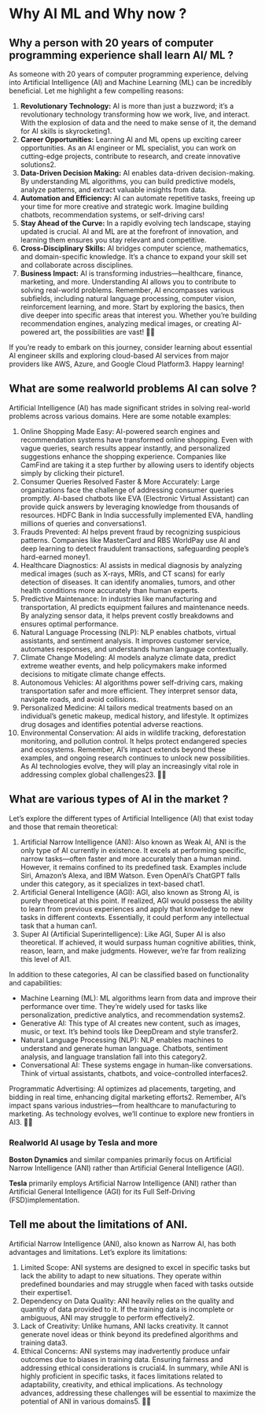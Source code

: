 # Why AI ML and Why now ? 
## Why a person with 20 years of computer programming experience shall learn AI/ ML ?
As someone with 20 years of computer programming experience, delving into Artificial Intelligence (AI) and Machine Learning (ML) can be incredibly beneficial. Let me highlight a few compelling reasons:
1. **Revolutionary Technology:**  AI is more than just a buzzword; it’s a revolutionary technology transforming how we work, live, and interact. With the explosion of data and the need to make sense of it, the demand for AI skills is skyrocketing1.
2. **Career Opportunities:** Learning AI and ML opens up exciting career opportunities. As an AI engineer or ML specialist, you can work on cutting-edge projects, contribute to research, and create innovative solutions2.
3. **Data-Driven Decision Making:** AI enables data-driven decision-making. By understanding ML algorithms, you can build predictive models, analyze patterns, and extract valuable insights from data.
4. **Automation and Efficiency:** AI can automate repetitive tasks, freeing up your time for more creative and strategic work. Imagine building chatbots, recommendation systems, or self-driving cars!
5. **Stay Ahead of the Curve:** In a rapidly evolving tech landscape, staying updated is crucial. AI and ML are at the forefront of innovation, and learning them ensures you stay relevant and competitive.
6. **Cross-Disciplinary Skills:** AI bridges computer science, mathematics, and domain-specific knowledge. It’s a chance to expand your skill set and collaborate across disciplines.
7. **Business Impact:** AI is transforming industries—healthcare, finance, marketing, and more. Understanding AI allows you to contribute to solving real-world problems.
Remember, AI encompasses various subfields, including natural language processing, computer vision, reinforcement learning, and more. Start by exploring the basics, then dive deeper into specific areas that interest you. Whether you’re building recommendation engines, analyzing medical images, or creating AI-powered art, the possibilities are vast! 🚀🤖

If you’re ready to embark on this journey, consider learning about essential AI engineer skills and exploring cloud-based AI services from major providers like AWS, Azure, and Google Cloud Platform3. Happy learning! 

## What are some realworld problems AI can solve ?

Artificial Intelligence (AI) has made significant strides in solving real-world problems across various domains. Here are some notable examples:
1. Online Shopping Made Easy:
AI-powered search engines and recommendation systems have transformed online shopping. Even with vague queries, search results appear instantly, and personalized suggestions enhance the shopping experience. Companies like CamFind are taking it a step further by allowing users to identify objects simply by clicking their picture1.
2. Consumer Queries Resolved Faster & More Accurately:
Large organizations face the challenge of addressing consumer queries promptly. AI-based chatbots like EVA (Electronic Virtual Assistant) can provide quick answers by leveraging knowledge from thousands of resources. HDFC Bank in India successfully implemented EVA, handling millions of queries and conversations1.
3. Frauds Prevented:
AI helps prevent fraud by recognizing suspicious patterns. Companies like MasterCard and RBS WorldPay use AI and deep learning to detect fraudulent transactions, safeguarding people’s hard-earned money1.
4. Healthcare Diagnostics:
AI assists in medical diagnosis by analyzing medical images (such as X-rays, MRIs, and CT scans) for early detection of diseases. It can identify anomalies, tumors, and other health conditions more accurately than human experts.
5. Predictive Maintenance:
In industries like manufacturing and transportation, AI predicts equipment failures and maintenance needs. By analyzing sensor data, it helps prevent costly breakdowns and ensures optimal performance.
6. Natural Language Processing (NLP):
NLP enables chatbots, virtual assistants, and sentiment analysis. It improves customer service, automates responses, and understands human language contextually.
7. Climate Change Modeling:
AI models analyze climate data, predict extreme weather events, and help policymakers make informed decisions to mitigate climate change effects.
8. Autonomous Vehicles:
AI algorithms power self-driving cars, making transportation safer and more efficient. They interpret sensor data, navigate roads, and avoid collisions.
9. Personalized Medicine:
AI tailors medical treatments based on an individual’s genetic makeup, medical history, and lifestyle. It optimizes drug dosages and identifies potential adverse reactions.
10. Environmental Conservation:
AI aids in wildlife tracking, deforestation monitoring, and pollution control. It helps protect endangered species and ecosystems.
Remember, AI’s impact extends beyond these examples, and ongoing research continues to unlock new possibilities. As AI technologies evolve, they will play an increasingly vital role in addressing complex global challenges23. 🌟🤖

## What are various types of AI in the market ?

Let’s explore the different types of Artificial Intelligence (AI) that exist today and those that remain theoretical:
1. Artificial Narrow Intelligence (ANI):
Also known as Weak AI, ANI is the only type of AI currently in existence. It excels at performing specific, narrow tasks—often faster and more accurately than a human mind. However, it remains confined to its predefined task. Examples include Siri, Amazon’s Alexa, and IBM Watson. Even OpenAI’s ChatGPT falls under this category, as it specializes in text-based chat1.
2. Artificial General Intelligence (AGI):
AGI, also known as Strong AI, is purely theoretical at this point. If realized, AGI would possess the ability to learn from previous experiences and apply that knowledge to new tasks in different contexts. Essentially, it could perform any intellectual task that a human can1.
3. Super AI (Artificial Superintelligence):
Like AGI, Super AI is also theoretical. If achieved, it would surpass human cognitive abilities, think, reason, learn, and make judgments. However, we’re far from realizing this level of AI1.

In addition to these categories, AI can be classified based on functionality and capabilities:
* Machine Learning (ML): ML algorithms learn from data and improve their performance over time. They’re widely used for tasks like personalization, predictive analytics, and recommendation systems2.
* Generative AI: This type of AI creates new content, such as images, music, or text. It’s behind tools like DeepDream and style transfer2.
* Natural Language Processing (NLP): NLP enables machines to understand and generate human language. Chatbots, sentiment analysis, and language translation fall into this category2.
* Conversational AI: These systems engage in human-like conversations. Think of virtual assistants, chatbots, and voice-controlled interfaces2.

Programmatic Advertising: AI optimizes ad placements, targeting, and bidding in real time, enhancing digital marketing efforts2.
Remember, AI’s impact spans various industries—from healthcare to manufacturing to marketing. As technology evolves, we’ll continue to explore new frontiers in AI3. 🌟🤖

### Realworld AI usage by Tesla and more

**Boston Dynamics** and similar companies primarily focus on Artificial Narrow Intelligence (ANI) rather than Artificial General Intelligence (AGI). 

**Tesla** primarily employs Artificial Narrow Intelligence (ANI) rather than Artificial General Intelligence (AGI) for its Full Self-Driving (FSD)implementation. 

## Tell me about the limitations of ANI.

Artificial Narrow Intelligence (ANI), also known as Narrow AI, has both advantages and limitations. Let’s explore its limitations:
1. Limited Scope:
 ANI systems are designed to excel in specific tasks but lack the ability to adapt to new situations. They operate within predefined boundaries and may struggle when faced with tasks outside their expertise1.
2. Dependency on Data Quality:
ANI heavily relies on the quality and quantity of data provided to it. If the training data is incomplete or ambiguous, ANI may struggle to perform effectively2.
3. Lack of Creativity:
Unlike humans, ANI lacks creativity. It cannot generate novel ideas or think beyond its predefined algorithms and training data3.
4. Ethical Concerns:
ANI systems may inadvertently produce unfair outcomes due to biases in training data. Ensuring fairness and addressing ethical considerations is crucial4.
In summary, while ANI is highly proficient in specific tasks, it faces limitations related to adaptability, creativity, and ethical implications. As technology advances, addressing these challenges will be essential to maximize the potential of ANI in various domains5. 🌟🤖